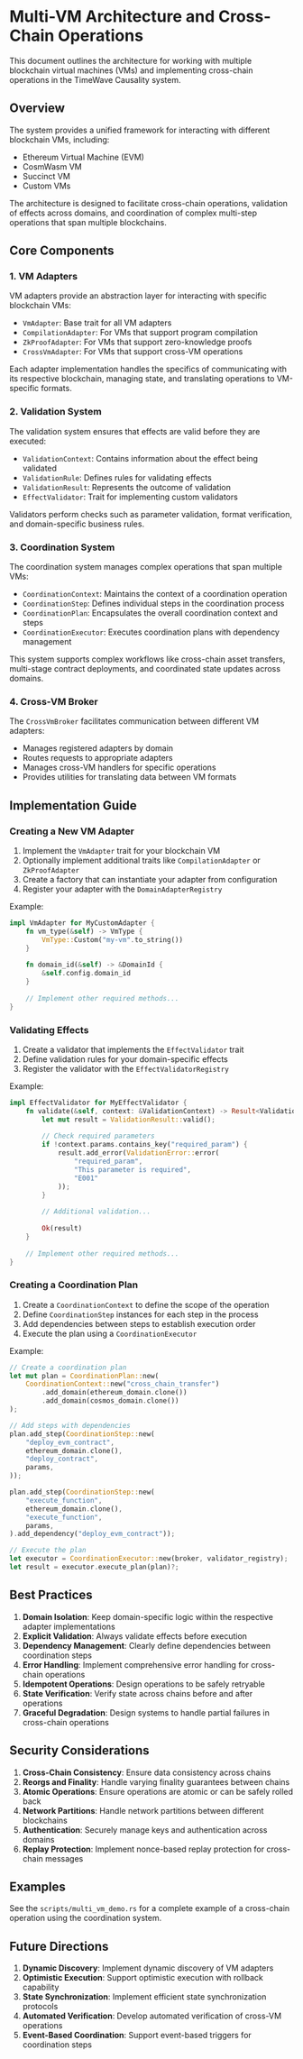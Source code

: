 <!-- Architecture for multiple VMs -->
<!-- Original file: docs/src/multi_vm_architecture.md -->

# Multi-VM Architecture and Cross-Chain Operations

This document outlines the architecture for working with multiple blockchain virtual machines (VMs) and implementing cross-chain operations in the TimeWave Causality system.

## Overview

The system provides a unified framework for interacting with different blockchain VMs, including:

- Ethereum Virtual Machine (EVM)
- CosmWasm VM
- Succinct VM
- Custom VMs

The architecture is designed to facilitate cross-chain operations, validation of effects across domains, and coordination of complex multi-step operations that span multiple blockchains.

## Core Components

### 1. VM Adapters

VM adapters provide an abstraction layer for interacting with specific blockchain VMs:

- `VmAdapter`: Base trait for all VM adapters
- `CompilationAdapter`: For VMs that support program compilation
- `ZkProofAdapter`: For VMs that support zero-knowledge proofs
- `CrossVmAdapter`: For VMs that support cross-VM operations

Each adapter implementation handles the specifics of communicating with its respective blockchain, managing state, and translating operations to VM-specific formats.

### 2. Validation System

The validation system ensures that effects are valid before they are executed:

- `ValidationContext`: Contains information about the effect being validated
- `ValidationRule`: Defines rules for validating effects
- `ValidationResult`: Represents the outcome of validation
- `EffectValidator`: Trait for implementing custom validators

Validators perform checks such as parameter validation, format verification, and domain-specific business rules.

### 3. Coordination System

The coordination system manages complex operations that span multiple VMs:

- `CoordinationContext`: Maintains the context of a coordination operation
- `CoordinationStep`: Defines individual steps in the coordination process
- `CoordinationPlan`: Encapsulates the overall coordination context and steps
- `CoordinationExecutor`: Executes coordination plans with dependency management

This system supports complex workflows like cross-chain asset transfers, multi-stage contract deployments, and coordinated state updates across domains.

### 4. Cross-VM Broker

The `CrossVmBroker` facilitates communication between different VM adapters:

- Manages registered adapters by domain
- Routes requests to appropriate adapters
- Manages cross-VM handlers for specific operations
- Provides utilities for translating data between VM formats

## Implementation Guide

### Creating a New VM Adapter

1. Implement the `VmAdapter` trait for your blockchain VM
2. Optionally implement additional traits like `CompilationAdapter` or `ZkProofAdapter`
3. Create a factory that can instantiate your adapter from configuration
4. Register your adapter with the `DomainAdapterRegistry`

Example:

```rust
impl VmAdapter for MyCustomAdapter {
    fn vm_type(&self) -> VmType {
        VmType::Custom("my-vm".to_string())
    }
    
    fn domain_id(&self) -> &DomainId {
        &self.config.domain_id
    }
    
    // Implement other required methods...
}
```

### Validating Effects

1. Create a validator that implements the `EffectValidator` trait
2. Define validation rules for your domain-specific effects
3. Register the validator with the `EffectValidatorRegistry`

Example:

```rust
impl EffectValidator for MyEffectValidator {
    fn validate(&self, context: &ValidationContext) -> Result<ValidationResult> {
        let mut result = ValidationResult::valid();
        
        // Check required parameters
        if !context.params.contains_key("required_param") {
            result.add_error(ValidationError::error(
                "required_param", 
                "This parameter is required", 
                "E001"
            ));
        }
        
        // Additional validation...
        
        Ok(result)
    }
    
    // Implement other required methods...
}
```

### Creating a Coordination Plan

1. Create a `CoordinationContext` to define the scope of the operation
2. Define `CoordinationStep` instances for each step in the process
3. Add dependencies between steps to establish execution order
4. Execute the plan using a `CoordinationExecutor`

Example:

```rust
// Create a coordination plan
let mut plan = CoordinationPlan::new(
    CoordinationContext::new("cross_chain_transfer")
        .add_domain(ethereum_domain.clone())
        .add_domain(cosmos_domain.clone())
);

// Add steps with dependencies
plan.add_step(CoordinationStep::new(
    "deploy_evm_contract",
    ethereum_domain.clone(),
    "deploy_contract",
    params,
));

plan.add_step(CoordinationStep::new(
    "execute_function",
    ethereum_domain.clone(),
    "execute_function",
    params,
).add_dependency("deploy_evm_contract"));

// Execute the plan
let executor = CoordinationExecutor::new(broker, validator_registry);
let result = executor.execute_plan(plan)?;
```

## Best Practices

1. **Domain Isolation**: Keep domain-specific logic within the respective adapter implementations
2. **Explicit Validation**: Always validate effects before execution
3. **Dependency Management**: Clearly define dependencies between coordination steps
4. **Error Handling**: Implement comprehensive error handling for cross-chain operations
5. **Idempotent Operations**: Design operations to be safely retryable
6. **State Verification**: Verify state across chains before and after operations
7. **Graceful Degradation**: Design systems to handle partial failures in cross-chain operations

## Security Considerations

1. **Cross-Chain Consistency**: Ensure data consistency across chains
2. **Reorgs and Finality**: Handle varying finality guarantees between chains
3. **Atomic Operations**: Ensure operations are atomic or can be safely rolled back
4. **Network Partitions**: Handle network partitions between different blockchains
5. **Authentication**: Securely manage keys and authentication across domains
6. **Replay Protection**: Implement nonce-based replay protection for cross-chain messages

## Examples

See the `scripts/multi_vm_demo.rs` for a complete example of a cross-chain operation using the coordination system.

## Future Directions

1. **Dynamic Discovery**: Implement dynamic discovery of VM adapters
2. **Optimistic Execution**: Support optimistic execution with rollback capability
3. **State Synchronization**: Implement efficient state synchronization protocols
4. **Automated Verification**: Develop automated verification of cross-VM operations
5. **Event-Based Coordination**: Support event-based triggers for coordination steps 